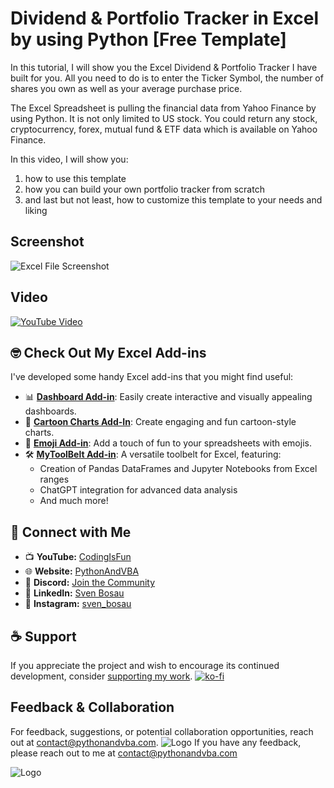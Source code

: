 
# Dividend & Portfolio Tracker in Excel by using Python [Free Template]

In this tutorial, I will show you the Excel Dividend & Portfolio Tracker I have built for you. All you need to do is to enter the Ticker Symbol, the number of shares you own as well as your average purchase price.

The Excel Spreadsheet is pulling the financial data from Yahoo Finance by using Python. It is not only limited to US stock. You could return any stock, cryptocurrency, forex, mutual fund & ETF data which is available on Yahoo Finance.

In this video, I will show you:
1. how to use this template
2. how you can build your own portfolio tracker from scratch
3. and last but not least, how to customize this template to your needs and liking


## Screenshot

![Excel File Screenshot](https://content.screencast.com/users/jubbel3/folders/Snagit/media/d31d9bd9-2837-4451-86b4-a37c24bcbf12/09.29.2021-10.35.jpg)

## Video

[![YouTube Video](https://img.youtube.com/vi/4KsP5Et_aWo/0.jpg)](https://youtu.be/4KsP5Et_aWo)



## 🤓 Check Out My Excel Add-ins
I've developed some handy Excel add-ins that you might find useful:

- 📊 **[Dashboard Add-in](https://pythonandvba.com/grafly)**: Easily create interactive and visually appealing dashboards.
- 🎨 **[Cartoon Charts Add-In](https://pythonandvba.com/cuteplots)**: Create engaging and fun cartoon-style charts.
- 🤪 **[Emoji Add-in](https://pythonandvba.com/emojify)**: Add a touch of fun to your spreadsheets with emojis.
- 🛠️ **[MyToolBelt Add-in](https://pythonandvba.com/mytoolbelt)**: A versatile toolbelt for Excel, featuring:
  - Creation of Pandas DataFrames and Jupyter Notebooks from Excel ranges
  - ChatGPT integration for advanced data analysis
  - And much more!



## 🤝 Connect with Me
- 📺 **YouTube:** [CodingIsFun](https://youtube.com/c/CodingIsFun)
- 🌐 **Website:** [PythonAndVBA](https://pythonandvba.com)
- 💬 **Discord:** [Join the Community](https://pythonandvba.com/discord)
- 💼 **LinkedIn:** [Sven Bosau](https://www.linkedin.com/in/sven-bosau/)
- 📸 **Instagram:** [sven_bosau](https://www.instagram.com/sven_bosau/)

## ☕ Support 
If you appreciate the project and wish to encourage its continued development, consider [supporting my work](https://pythonandvba.com/coffee-donation).
[![ko-fi](https://ko-fi.com/img/githubbutton_sm.svg)](https://pythonandvba.com/coffee-donation)

## Feedback & Collaboration
For feedback, suggestions, or potential collaboration opportunities, reach out at contact@pythonandvba.com.
![Logo](https://www.pythonandvba.com/banner-img)
If you have any feedback, please reach out to me at contact@pythonandvba.com


![Logo](https://www.pythonandvba.com/banner-img)

